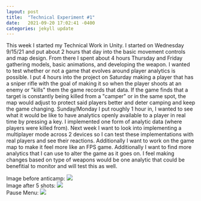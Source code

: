 ```yaml
---
layout: post
title:  "Technical Experiment #1"
date:   2021-09-20 17:02:41 -0400
categories: jekyll update
---
```


This week I started my Technical Work in Unity. I started on Wednesday 9/15/21 and put about 2 hours that day into the basic movement controls and map design. From there I spent about 4 hours Thursday and Friday gathering models, basic animations, and developing the weapon. I wanted to test whether or not a game that evolves around player analytics is possible. I put 4 hours into the project on Saturday making a player that has a sniper rifle with the goal of making it so when the player shoots at an enemy or "kills" them the game records that data. If the game finds that a target is constantly being killed from a "camper" or in the same spot, the map would adjust to protect said players better and deter camping and keep the game changing. Sunday/Monday I put roughly 1 hour in, I wanted to see what it would be like to have analytics openly available to a player in real time by pressing a key. I implemented one form of analytic data (where players were killed from). Next week I want to look into implementing a multiplayer mode across 2 devices so I can test these implementations with real players and see their reactions. Additionally I want to work on the game map to make it feel more like an FPS game. Additionally I want to find more analytics that I can use to alter the game as it goes on. I feel making changes based on type of weapons would be one analytic that could be benefitial to monitor and will test this as well.

Image before anticamp: ![](https://i.imgur.com/70ApziI.png)
<br>Image after 5 shots: ![](https://i.imgur.com/LvNoovj.png)
<br>Pause Menu: ![](https://i.imgur.com/7N4g3g4.png)
